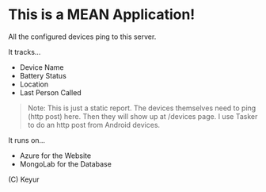 # This is a MEAN Application!

All the configured devices ping to this server.

It tracks...

*   Device Name
*   Battery Status
*   Location
*   Last Person Called

> Note: This is just a static report. The devices themselves need to ping (http post)
> here. Then they will show up at /devices page.
> I use Tasker to do an http post from Android devices.

It runs on...

*   Azure for the Website
*   MongoLab for the Database

(C) Keyur